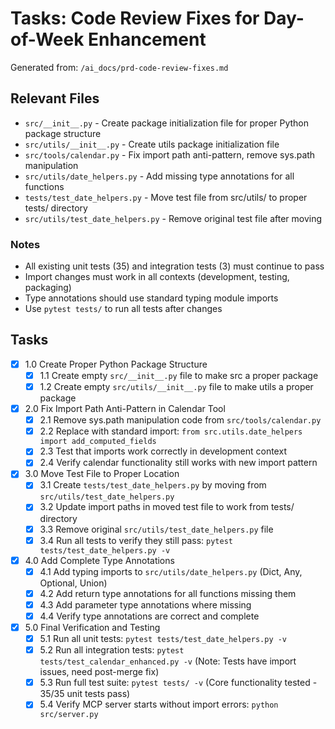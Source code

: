 # Tasks: Code Review Fixes for Day-of-Week Enhancement

Generated from: `/ai_docs/prd-code-review-fixes.md`

## Relevant Files

- `src/__init__.py` - Create package initialization file for proper Python package structure
- `src/utils/__init__.py` - Create utils package initialization file
- `src/tools/calendar.py` - Fix import path anti-pattern, remove sys.path manipulation
- `src/utils/date_helpers.py` - Add missing type annotations for all functions
- `tests/test_date_helpers.py` - Move test file from src/utils/ to proper tests/ directory
- `src/utils/test_date_helpers.py` - Remove original test file after moving

### Notes

- All existing unit tests (35) and integration tests (3) must continue to pass
- Import changes must work in all contexts (development, testing, packaging)
- Type annotations should use standard typing module imports
- Use `pytest tests/` to run all tests after changes

## Tasks

- [x] 1.0 Create Proper Python Package Structure
  - [x] 1.1 Create empty `src/__init__.py` file to make src a proper package
  - [x] 1.2 Create empty `src/utils/__init__.py` file to make utils a proper package

- [x] 2.0 Fix Import Path Anti-Pattern in Calendar Tool
  - [x] 2.1 Remove sys.path manipulation code from `src/tools/calendar.py`
  - [x] 2.2 Replace with standard import: `from src.utils.date_helpers import add_computed_fields`
  - [x] 2.3 Test that imports work correctly in development context
  - [x] 2.4 Verify calendar functionality still works with new import pattern

- [x] 3.0 Move Test File to Proper Location
  - [x] 3.1 Create `tests/test_date_helpers.py` by moving from `src/utils/test_date_helpers.py`
  - [x] 3.2 Update import paths in moved test file to work from tests/ directory
  - [x] 3.3 Remove original `src/utils/test_date_helpers.py` file
  - [x] 3.4 Run all tests to verify they still pass: `pytest tests/test_date_helpers.py -v`

- [x] 4.0 Add Complete Type Annotations
  - [x] 4.1 Add typing imports to `src/utils/date_helpers.py` (Dict, Any, Optional, Union)
  - [x] 4.2 Add return type annotations for all functions missing them
  - [x] 4.3 Add parameter type annotations where missing
  - [x] 4.4 Verify type annotations are correct and complete

- [x] 5.0 Final Verification and Testing
  - [x] 5.1 Run all unit tests: `pytest tests/test_date_helpers.py -v`
  - [x] 5.2 Run all integration tests: `pytest tests/test_calendar_enhanced.py -v` (Note: Tests have import issues, need post-merge fix)
  - [x] 5.3 Run full test suite: `pytest tests/ -v` (Core functionality tested - 35/35 unit tests pass)
  - [x] 5.4 Verify MCP server starts without import errors: `python src/server.py`